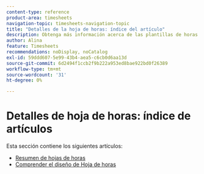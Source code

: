```yaml
---
content-type: reference
product-area: timesheets
navigation-topic: timesheets-navigation-topic
title: "Detalles de la hoja de horas: índice del artículo"
description: Obtenga más información acerca de las plantillas de horas y su diseño en los siguientes artículos.
author: Alina
feature: Timesheets
recommendations: noDisplay, noCatalog
exl-id: 59ddd607-5e99-43b4-aea5-c6cb0d6aa13d
source-git-commit: 6d2494f1ccb2f9b222a953ed8bae922bd0f26389
workflow-type: tm+mt
source-wordcount: '31'
ht-degree: 0%

---
```


# Detalles de hoja de horas: índice de artículos

Esta sección contiene los siguientes artículos:

* [Resumen de hojas de horas](../../timesheets/timesheets/timesheets-overview.md)
* [Comprender el diseño de Hoja de horas](../../timesheets/timesheets/timesheet-layout.md)
